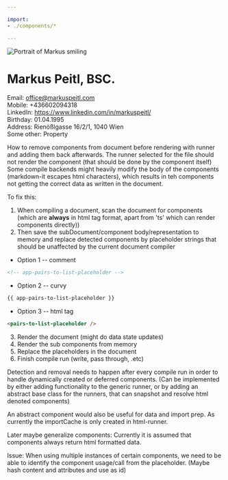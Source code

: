 ```yaml
---

import: 
- ./components/*

---
```

<data>
    <import path="./components/*" />
</data>


![Portrait of Markus smiling](./assets/profile.jpg)

# Markus Peitl, BSC.

<!-- app-pairs-to-list-placeholder -->

<pairs-to-list tag='span' token=': ' root-tag='div' class='card-info-grid'>

Email: office@markuspeitl.com  
Mobile: +436602094318  
LinkedIn: https://www.linkedin.com/in/markuspeitl/  
Birthday: 01.04.1995  
Address: Rienößlgasse 16/2/1, 1040 Wien  
Some other: Property

</pairs-to-list>


How to remove components from document before rendering with runner and adding them 
back afterwards.
The runner selected for the file should not render the component
(that should be done by the component itself)
Some compile backends might heavily modify the body of the components (markdown-it escapes html characters),
which results in teh components not getting the correct data as written in the document.

To fix this:
1. When compiling a document, scan the document for components (which are **always** in html tag format, apart from 'ts' which can render components directly))
2. Then save the subDocument/component body/representation to memory and replace detected components by placeholder strings that should
be unaffected by the current document compiler
- Option 1 -- comment
```html
<!-- app-pairs-to-list-placeholder -->
```
- Option 2 -- curvy
```html
{{ app-pairs-to-list-placeholder }}
```
- Option 3 -- html tag
```html
<pairs-to-list-placeholder />
```
3. Render the document (might do data state updates)
4. Render the sub components from memory
5. Replace the placeholders in the document
6. Finish compile run (write, pass through, .etc)

Detection and removal needs to happen after every compile run in order to handle dynamically created or deferred components.
(Can be implemented by either adding functionality to the generic runner, or by adding an abstract base class
for the runners, that can snapshot and resolve html denoted components)

An abstract component would also be useful for data and import prep.
As currently the importCache is only created in html-runner.

Later maybe generalize components: Currently it is assumed that components always return html formatted data.

Issue:
When using multiple instances of certain components, we need to be able to identify the
component usage/call from the placeholder.
(Maybe hash content and attributes and use as id)
